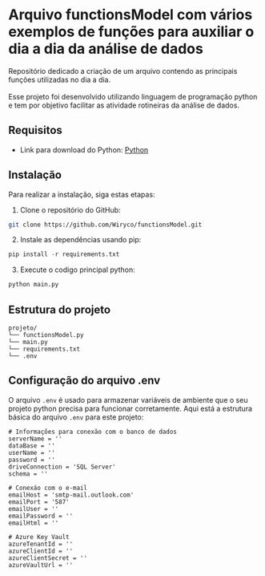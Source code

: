 # Arquivo functionsModel com vários exemplos de funções para auxiliar o dia a dia da análise de dados
Repositório dedicado a criação de um arquivo contendo as principais funções utilizadas no dia a dia. <br><br>
Esse projeto foi desenvolvido utilizando linguagem de programação python e tem por objetivo facilitar as atividade rotineiras da análise de dados.

## Requisitos
- Link para download do Python: [Python](https://www.python.org/downloads/)

## Instalação
Para realizar a instalação, siga estas etapas:
1. Clone o repositório do GitHub:
```bash
git clone https://github.com/Wiryco/functionsModel.git
```
2. Instale as dependências usando pip:
```python
pip install -r requirements.txt
```
3. Execute o codigo principal python:
```python
python main.py
```

## Estrutura do projeto
```
projeto/
└── functionsModel.py
└── main.py
└── requirements.txt
└── .env
```

## Configuração do arquivo .env
O arquivo `.env` é usado para armazenar variáveis de ambiente que o seu projeto python precisa para funcionar corretamente.
Aqui está a estrutura básica do arquivo `.env` para este projeto:

```dotenv
# Informações para conexão com o banco de dados
serverName = ''
dataBase = ''
userName = ''
password = ''
driveConnection = 'SQL Server'
schema = ''

# Conexáo com o e-mail
emailHost = 'smtp-mail.outlook.com'
emailPort = '587'
emailUser = ''
emailPassword = ''
emailHtml = ''

# Azure Key Vault
azureTenantId = ''
azureClientId = ''
azureClientSecret = ''
azureVaultUrl = ''
```
